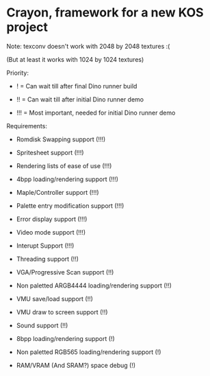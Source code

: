 # Crayon, framework for a new KOS project

Note: texconv doesn't work with 2048 by 2048 textures :(

(But at least it works with 1024 by 1024 textures)

Priority:

* ! = Can wait till after final Dino runner build

* !! = Can wait till after initial Dino runner demo

* !!! = Most important, needed for initial Dino runner demo

Requirements:

* Romdisk Swapping support (!!!)

* Spritesheet support (!!!)

* Rendering lists of ease of use (!!!)

* 4bpp loading/rendering support (!!!)

* Maple/Controller support (!!!)

* Palette entry modification support (!!!)

* Error display support (!!!)

* Video mode support (!!!)

* Interupt Support (!!!)

* Threading support (!!)

* VGA/Progressive Scan support (!!)

* Non paletted ARGB4444 loading/rendering support (!!)

* VMU save/load support (!!)

* VMU draw to screen support (!!)

* Sound support (!!)

* 8bpp loading/rendering support (!)

* Non paletted RGB565 loading/rendering support (!)

* RAM/VRAM (And SRAM?) space debug (!)
